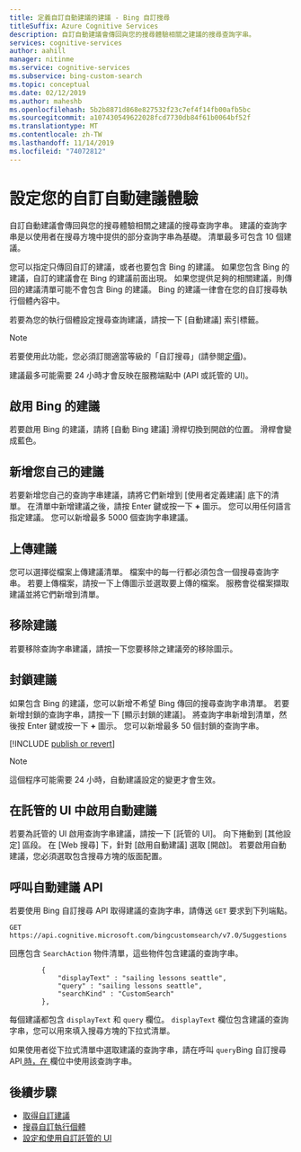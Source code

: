 ```yaml
---
title: 定義自訂自動建議的建議 - Bing 自訂搜尋
titleSuffix: Azure Cognitive Services
description: 自訂自動建議會傳回與您的搜尋體驗相關之建議的搜尋查詢字串。
services: cognitive-services
author: aahill
manager: nitinme
ms.service: cognitive-services
ms.subservice: bing-custom-search
ms.topic: conceptual
ms.date: 02/12/2019
ms.author: maheshb
ms.openlocfilehash: 5b2b8871d868e827532f23c7ef4f14fb00afb5bc
ms.sourcegitcommit: a107430549622028fcd7730db84f61b0064bf52f
ms.translationtype: MT
ms.contentlocale: zh-TW
ms.lasthandoff: 11/14/2019
ms.locfileid: "74072812"
---
```

# <a name="configure-your-custom-autosuggest-experience"></a>設定您的自訂自動建議體驗

自訂自動建議會傳回與您的搜尋體驗相關之建議的搜尋查詢字串。 建議的查詢字串是以使用者在搜尋方塊中提供的部分查詢字串為基礎。 清單最多可包含 10 個建議。 

您可以指定只傳回自訂的建議，或者也要包含 Bing 的建議。 如果您包含 Bing 的建議，自訂的建議會在 Bing 的建議前面出現。 如果您提供足夠的相關建議，則傳回的建議清單可能不會包含 Bing 的建議。 Bing 的建議一律會在您的自訂搜尋執行個體內容中。 

若要為您的執行個體設定搜尋查詢建議，請按一下 [自動建議] 索引標籤。  

> [!NOTE]
> 若要使用此功能，您必須訂閱適當等級的「自訂搜尋」(請參閱[定價](https://azure.microsoft.com/pricing/details/cognitive-services/bing-custom-search/))。

建議最多可能需要 24 小時才會反映在服務端點中 (API 或託管的 UI)。

## <a name="enable-bing-suggestions"></a>啟用 Bing 的建議

若要啟用 Bing 的建議，請將 [自動 Bing 建議] 滑桿切換到開啟的位置。 滑桿會變成藍色。

## <a name="add-your-own-suggestions"></a>新增您自己的建議

若要新增您自己的查詢字串建議，請將它們新增到 [使用者定義建議] 底下的清單。 在清單中新增建議之後，請按 Enter 鍵或按一下 **+** 圖示。 您可以用任何語言指定建議。 您可以新增最多 5000 個查詢字串建議。

## <a name="upload-suggestions"></a>上傳建議

您可以選擇從檔案上傳建議清單。 檔案中的每一行都必須包含一個搜尋查詢字串。 若要上傳檔案，請按一下上傳圖示並選取要上傳的檔案。 服務會從檔案擷取建議並將它們新增到清單。

## <a name="remove-suggestions"></a>移除建議

若要移除查詢字串建議，請按一下您要移除之建議旁的移除圖示。

## <a name="block-suggestions"></a>封鎖建議

如果包含 Bing 的建議，您可以新增不希望 Bing 傳回的搜尋查詢字串清單。 若要新增封鎖的查詢字串，請按一下 [顯示封鎖的建議]。 將查詢字串新增到清單，然後按 Enter 鍵或按一下 **+** 圖示。 您可以新增最多 50 個封鎖的查詢字串。



[!INCLUDE [publish or revert](./includes/publish-revert.md)]

>[!NOTE]  
>這個程序可能需要 24 小時，自動建議設定的變更才會生效。


## <a name="enabling-autosuggest-in-hosted-ui"></a>在託管的 UI 中啟用自動建議

若要為託管的 UI 啟用查詢字串建議，請按一下 [託管的 UI]。 向下捲動到 [其他設定] 區段。 在 [Web 搜尋] 下，針對 [啟用自動建議] 選取 [開啟]。 若要啟用自動建議，您必須選取包含搜尋方塊的版面配置。


## <a name="calling-the-autosuggest-api"></a>呼叫自動建議 API

若要使用 Bing 自訂搜尋 API 取得建議的查詢字串，請傳送 `GET` 要求到下列端點。

```
GET https://api.cognitive.microsoft.com/bingcustomsearch/v7.0/Suggestions 
```

回應包含 `SearchAction` 物件清單，這些物件包含建議的查詢字串。

```
        {  
            "displayText" : "sailing lessons seattle",  
            "query" : "sailing lessons seattle",  
            "searchKind" : "CustomSearch"  
        },  
```

每個建議都包含 `displayText` 和 `query` 欄位。 `displayText` 欄位包含建議的查詢字串，您可以用來填入搜尋方塊的下拉式清單。

如果使用者從下拉式清單中選取建議的查詢字串，請在呼叫 `query`Bing 自訂搜尋 API[ 時，在 ](overview.md) 欄位中使用該查詢字串。


## <a name="next-steps"></a>後續步驟

- [取得自訂建議](./get-custom-suggestions.md)
- [搜尋自訂執行個體](./search-your-custom-view.md)
- [設定和使用自訂託管的 UI](./hosted-ui.md)
